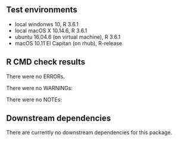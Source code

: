 ## Test environments
* local windonws 10, R 3.6.1
* local macOS X 10.14.6, R 3.6.1
* ubuntu 16.04.6 (on virtual machine), R 3.6.1
* macOS 10.11 El Capitan (on rhub), R-release 


## R CMD check results
There were no ERRORs. 

There were no WARNINGs:

There were no NOTEs:


## Downstream dependencies
There are currently no downstream dependencies for this package.
